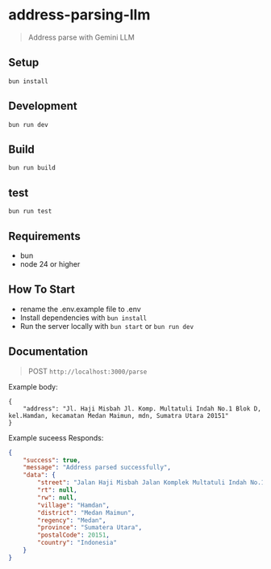 # address-parsing-llm

> Address parse with Gemini LLM

## Setup

```
bun install
```

## Development

```
bun run dev
```

## Build

```
bun run build
```

## test

```
bun run test
```

## Requirements

- bun
- node 24 or higher

## How To Start
- rename the .env.example file to .env 
- Install dependencies with `bun install`
- Run the server locally with `bun start` or `bun run dev`


## Documentation

> POST `http://localhost:3000/parse`

Example body:
```
{
    "address": "Jl. Haji Misbah Jl. Komp. Multatuli Indah No.1 Blok D, kel.Hamdan, kecamatan Medan Maimun, mdn, Sumatra Utara 20151"
}
```

Example suceess Responds:
```JSON
{
    "success": true,
    "message": "Address parsed successfully",
    "data": {
        "street": "Jalan Haji Misbah Jalan Komplek Multatuli Indah No.1 Blok D",
        "rt": null,
        "rw": null,
        "village": "Hamdan",
        "district": "Medan Maimun",
        "regency": "Medan",
        "province": "Sumatera Utara",
        "postalCode": 20151,
        "country": "Indonesia"
    }
}
```
